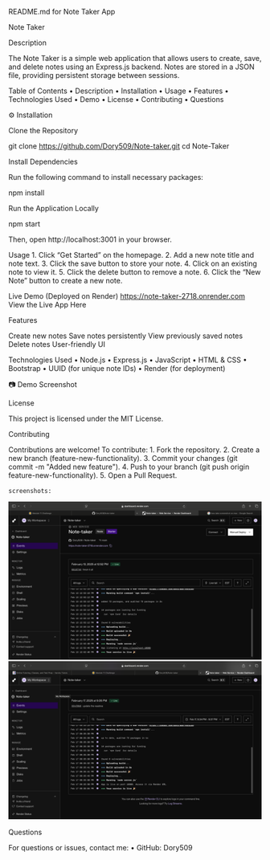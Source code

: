 README.md for Note Taker App

Note Taker

 Description

The Note Taker is a simple web application that allows users to create, save, and delete notes using an Express.js backend. Notes are stored in a JSON file, providing persistent storage between sessions.

Table of Contents
	•	Description
	•	Installation
	•	Usage
	•	Features
	•	Technologies Used
	•	Demo
	•	License
	•	Contributing
	•	Questions

⚙️ Installation

 Clone the Repository

git clone https://github.com/Dory509/Note-taker.git
cd Note-Taker

Install Dependencies

Run the following command to install necessary packages:

npm install

Run the Application Locally

npm start

Then, open http://localhost:3001 in your browser.

 Usage
	1.	Click “Get Started” on the homepage.
	2.	Add a new note title and note text.
	3.	Click the save button  to store your note.
	4.	Click on an existing note to view it.
	5.	Click the delete button to remove a note.
	6.	Click the “New Note” button to create a new note.

Live Demo (Deployed on Render)
https://note-taker-2718.onrender.com
View the Live App Here

 Features

 Create new notes
 Save notes persistently
 View previously saved notes
 Delete notes
 User-friendly UI

 Technologies Used
	•	Node.js
	•	Express.js
	•	JavaScript
	•	HTML & CSS
	•	Bootstrap
	•	UUID (for unique note IDs)
	•	Render (for deployment)

📷 Demo Screenshot

 License

This project is licensed under the MIT License.

Contributing

Contributions are welcome! To contribute:
	1.	Fork the repository.
	2.	Create a new branch (feature-new-functionality).
	3.	Commit your changes (git commit -m "Added new feature").
	4.	Push to your branch (git push origin feature-new-functionality).
	5.	Open a Pull Request.

	screenshots:
![alt text](<challenge 11 screenshot-1.png>)
![alt text](Note-Taker.png)

 Questions

For questions or issues, contact me:
	•	GitHub: Dory509
	

